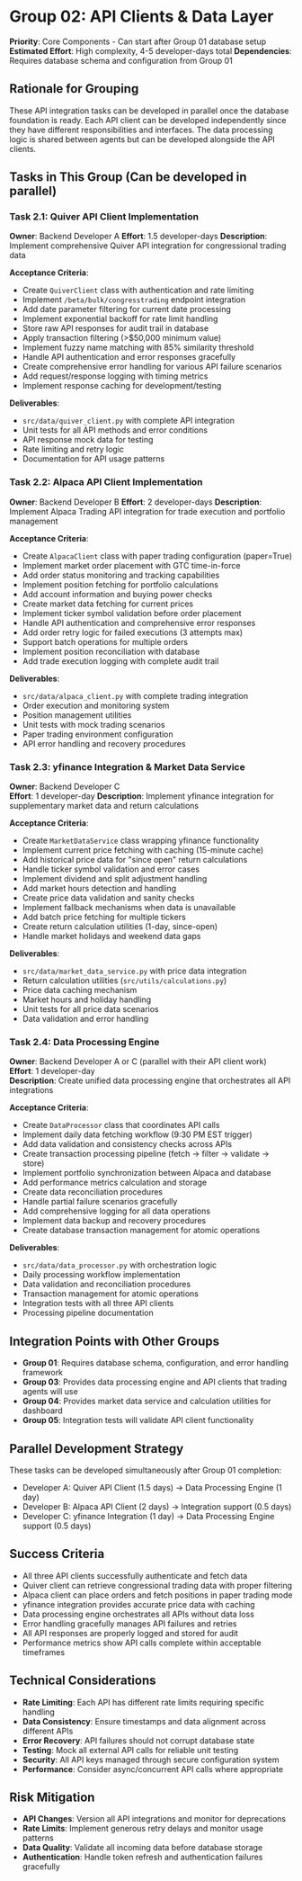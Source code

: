 # Group 02: API Clients & Data Layer
**Priority**: Core Components - Can start after Group 01 database setup
**Estimated Effort**: High complexity, 4-5 developer-days total
**Dependencies**: Requires database schema and configuration from Group 01

## Rationale for Grouping
These API integration tasks can be developed in parallel once the database foundation is ready. Each API client can be developed independently since they have different responsibilities and interfaces. The data processing logic is shared between agents but can be developed alongside the API clients.

## Tasks in This Group (Can be developed in parallel)

### Task 2.1: Quiver API Client Implementation
**Owner**: Backend Developer A
**Effort**: 1.5 developer-days
**Description**: Implement comprehensive Quiver API integration for congressional trading data

**Acceptance Criteria**:
- Create `QuiverClient` class with authentication and rate limiting
- Implement `/beta/bulk/congresstrading` endpoint integration
- Add date parameter filtering for current date processing
- Implement exponential backoff for rate limit handling
- Store raw API responses for audit trail in database
- Apply transaction filtering (>$50,000 minimum value)
- Implement fuzzy name matching with 85% similarity threshold
- Handle API authentication and error responses gracefully
- Create comprehensive error handling for various API failure scenarios
- Add request/response logging with timing metrics
- Implement response caching for development/testing

**Deliverables**:
- `src/data/quiver_client.py` with complete API integration
- Unit tests for all API methods and error conditions
- API response mock data for testing
- Rate limiting and retry logic
- Documentation for API usage patterns

### Task 2.2: Alpaca API Client Implementation  
**Owner**: Backend Developer B
**Effort**: 2 developer-days
**Description**: Implement Alpaca Trading API integration for trade execution and portfolio management

**Acceptance Criteria**:
- Create `AlpacaClient` class with paper trading configuration (paper=True)
- Implement market order placement with GTC time-in-force
- Add order status monitoring and tracking capabilities
- Implement position fetching for portfolio calculations  
- Add account information and buying power checks
- Create market data fetching for current prices
- Implement ticker symbol validation before order placement
- Handle API authentication and comprehensive error responses
- Add order retry logic for failed executions (3 attempts max)
- Support batch operations for multiple orders
- Implement position reconciliation with database
- Add trade execution logging with complete audit trail

**Deliverables**:
- `src/data/alpaca_client.py` with complete trading integration
- Order execution and monitoring system
- Position management utilities  
- Unit tests with mock trading scenarios
- Paper trading environment configuration
- API error handling and recovery procedures

### Task 2.3: yfinance Integration & Market Data Service
**Owner**: Backend Developer C  
**Effort**: 1 developer-day
**Description**: Implement yfinance integration for supplementary market data and return calculations

**Acceptance Criteria**:
- Create `MarketDataService` class wrapping yfinance functionality
- Implement current price fetching with caching (15-minute cache)
- Add historical price data for "since open" return calculations
- Handle ticker symbol validation and error cases
- Implement dividend and split adjustment handling
- Add market hours detection and handling
- Create price data validation and sanity checks
- Implement fallback mechanisms when data is unavailable
- Add batch price fetching for multiple tickers
- Create return calculation utilities (1-day, since-open)
- Handle market holidays and weekend data gaps

**Deliverables**:
- `src/data/market_data_service.py` with price data integration
- Return calculation utilities (`src/utils/calculations.py`)
- Price data caching mechanism
- Market hours and holiday handling
- Unit tests for all price data scenarios
- Data validation and error handling

### Task 2.4: Data Processing Engine
**Owner**: Backend Developer A or C (parallel with their API client work)
**Effort**: 1 developer-day  
**Description**: Create unified data processing engine that orchestrates all API integrations

**Acceptance Criteria**:
- Create `DataProcessor` class that coordinates API calls
- Implement daily data fetching workflow (9:30 PM EST trigger)
- Add data validation and consistency checks across APIs
- Create transaction processing pipeline (fetch → filter → validate → store)
- Implement portfolio synchronization between Alpaca and database
- Add performance metrics calculation and storage
- Create data reconciliation procedures
- Handle partial failure scenarios gracefully
- Add comprehensive logging for all data operations
- Implement data backup and recovery procedures
- Create database transaction management for atomic operations

**Deliverables**:
- `src/data/data_processor.py` with orchestration logic
- Daily processing workflow implementation
- Data validation and reconciliation procedures
- Transaction management for atomic operations
- Integration tests with all three API clients
- Processing pipeline documentation

## Integration Points with Other Groups
- **Group 01**: Requires database schema, configuration, and error handling framework
- **Group 03**: Provides data processing engine and API clients that trading agents will use
- **Group 04**: Provides market data service and calculation utilities for dashboard
- **Group 05**: Integration tests will validate API client functionality

## Parallel Development Strategy
These tasks can be developed simultaneously after Group 01 completion:
- Developer A: Quiver API Client (1.5 days) → Data Processing Engine (1 day)
- Developer B: Alpaca API Client (2 days) → Integration support (0.5 days)  
- Developer C: yfinance Integration (1 day) → Data Processing Engine support (0.5 days)

## Success Criteria
- All three API clients successfully authenticate and fetch data
- Quiver client can retrieve congressional trading data with proper filtering
- Alpaca client can place orders and fetch positions in paper trading mode
- yfinance integration provides accurate price data with caching
- Data processing engine orchestrates all APIs without data loss
- Error handling gracefully manages API failures and retries
- All API responses are properly logged and stored for audit
- Performance metrics show API calls complete within acceptable timeframes

## Technical Considerations
- **Rate Limiting**: Each API has different rate limits requiring specific handling
- **Data Consistency**: Ensure timestamps and data alignment across different APIs
- **Error Recovery**: API failures should not corrupt database state
- **Testing**: Mock all external API calls for reliable unit testing
- **Security**: All API keys managed through secure configuration system
- **Performance**: Consider async/concurrent API calls where appropriate

## Risk Mitigation
- **API Changes**: Version all API integrations and monitor for deprecations
- **Rate Limits**: Implement generous retry delays and monitor usage patterns
- **Data Quality**: Validate all incoming data before database storage
- **Authentication**: Handle token refresh and authentication failures gracefully